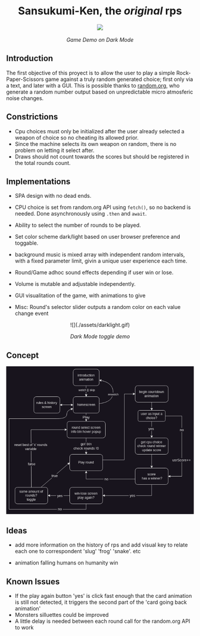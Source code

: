 
<div align="center"> 
<h1>Sansukumi-Ken, the <em>original</em> rps</h1>
<img src="./assets/game.gif" width="750">
<p><em>Game Demo on Dark Mode</em></p>
</div>

## Introduction

The first objective of this proyect is to allow the user to play a simple
Rock-Paper-Scissors game against a truly random generated choice; first only via a text, and later with a GUI.
This is possible thanks to [random.org](https://www.random.org/), who generate a random number output based on unpredictable micro atmosferic noise changes.

## Constrictions
- Cpu choices must only be initialized after the user already selected a weapon of choice
so no cheating its allowed prior. 
- Since the machine selects its own weapon on random, there is no problem on letting it select after.
- Draws should not count towards the scores but should be registered in the total rounds count.

## Implementations

- SPA design with no dead ends.

- CPU choice is set from random.org API using ```fetch()```, so no backend is needed. Done asynchronously using ```.then``` and ```await```.

- Ability to select the number of rounds to be played.

- Set color scheme dark/light based on user browser preference and toggable.

- background music is mixed array with independent random intervals, with a fixed parameter limit, givin a unique user experience each time.

- Round/Game adhoc sound effects depending if user win or lose.

- Volume is mutable and adjustable independently.

- GUI visualitation of the game, with animations to give 

- Misc: Round's selector slider outputs a random color on each value change event

<div align="center">
![](./assets/darklight.gif)
<p><em>Dark Mode toggle demo</em></p>
</div>

## Concept

![](./concept/diagram/rps.drawio.png)

## Ideas

- add more information on the history of rps and add visual key to relate each one to correspondent 'slug' 'frog' 'snake'. etc

- animation falling humans on humanity win


## Known Issues 

- If the play again button 'yes' is click fast enough that the card animation is still not detected, it triggers the second part of the 'card going back animation'
- Monsters silluettes could be improved
- A little delay is needed between each round call for the random.org API to work

